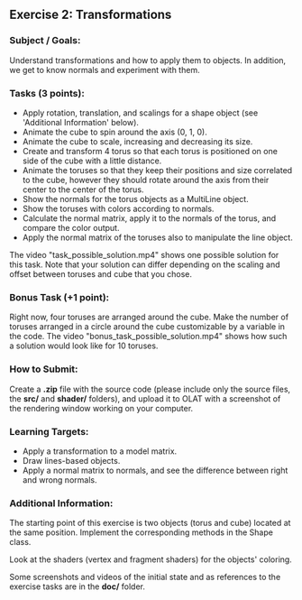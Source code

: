 ## Exercise 2: Transformations

### Subject / Goals:

Understand transformations and how to apply them to objects. In addition, we get to know normals and experiment with them.

### Tasks (3 points):

- Apply rotation, translation, and scalings for a shape object (see 'Additional Information' below).
- Animate the cube to spin around the axis (0, 1, 0).
- Animate the cube to scale, increasing and decreasing its size.
- Create and transform 4 torus so that each torus is positioned on one side of the cube with a little distance.
- Animate the toruses so that they keep their positions and size correlated to the cube, however they should rotate around the axis from their center to the center of the torus.
- Show the normals for the torus objects as a MultiLine object.
- Show the toruses with colors according to normals.
- Calculate the normal matrix, apply it to the normals of the torus, and compare the color output.
- Apply the normal matrix of the toruses also to manipulate the line object.

The video "task_possible_solution.mp4" shows one possible solution for this task. Note that your solution can differ depending on the scaling and offset between toruses and cube that you chose.

### Bonus Task (+1 point):

Right now, four toruses are arranged around the cube. Make the number of toruses arranged in a circle around the cube customizable by a variable in the code. The video "bonus_task_possible_solution.mp4" shows how such a solution would look like for 10 toruses.

### How to Submit:

Create a **.zip** file with the source code (please include only the source files, the **src/** and **shader/** folders), and upload it to OLAT with a screenshot of the rendering window working on your computer.

### Learning Targets:

- Apply a transformation to a model matrix.
- Draw lines-based objects.
- Apply a normal matrix to normals, and see the difference between right and wrong normals.

### Additional Information:

The starting point of this exercise is two objects (torus and cube) located at the same position. Implement the corresponding methods in the Shape class.

Look at the shaders (vertex and fragment shaders) for the objects' coloring.

Some screenshots and videos of the initial state and as references to the exercise tasks are in the **doc/** folder.
